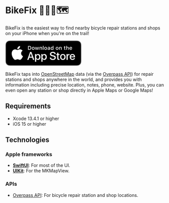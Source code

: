 # BikeFix 🚴‍♀️📍🗺

BikeFix is the easiest way to find nearby bicycle repair stations and shops on your iPhone when you're on the trail!

[![Download on the App Store](media/app-store-badge.svg)](https://apps.apple.com/us/app/id1481291926)

BikeFix taps into [OpenStreetMap](https://www.openstreetmap.org/) data (via the [Overpass API](https://wiki.openstreetmap.org/wiki/Overpass_API)) for repair stations and shops anywhere in the world, and provides you with information including precise location, notes, phone, website. Plus, you can even open any station or shop directly in Apple Maps or Google Maps!

## Requirements

* Xcode 13.4.1 or higher
* iOS 15 or higher

## Technologies

### Apple frameworks

* **[SwiftUI](https://developer.apple.com/xcode/swiftui/)**: For most of the UI.
* **[UIKit](https://developer.apple.com/documentation/uikit)**: For the MKMapView.

### APIs

* [Overpass API](https://wiki.openstreetmap.org/wiki/Overpass_API): For bicycle repair station and shop locations.
